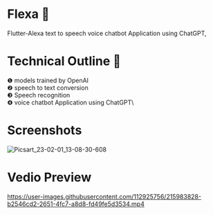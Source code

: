 # Flexa	🤖
Flutter-Alexa text to speech voice chatbot Application using ChatGPT,  
# Technical Outline 📕
❶ models trained by OpenAI  \
❷ speech to text conversion\
❸ Speech recognition\
❹ voice chatbot Application using ChatGPT\ 
# Screenshots
![Picsart_23-02-01_13-08-30-608](https://user-images.githubusercontent.com/112925756/215983298-3b7db51a-5c0f-4abc-b68c-cd2af17f12a1.jpg)
# Vedio Preview
https://user-images.githubusercontent.com/112925756/215983828-b2546cd2-2651-4fc7-a8d8-fd49fe5d3534.mp4
